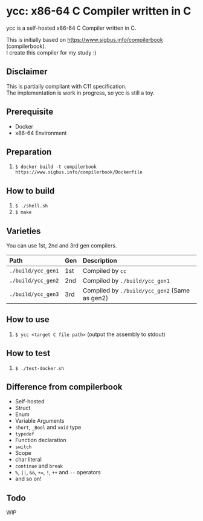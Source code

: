 # ycc: x86-64 C Compiler written in C

ycc is a self-hosted x86-64 C Compiler written in C.

This is initially based on https://www.sigbus.info/compilerbook (compilerbook).  
I create this compiler for my study :)

## Disclaimer

This is partially compliant with C11 specification.  
The implementation is work in progress, so ycc is still a toy.

## Prerequisite

- Docker
- x86-64 Environment

## Preparation

1. `$ docker build -t compilerbook https://www.sigbus.info/compilerbook/Dockerfile`

## How to build

1. `$ ./shell.sh`
2. `$ make`

## Varieties

You can use 1st, 2nd and 3rd gen compilers.

| Path               | Gen | Description                                   |
| :----------------- | :-- | :-------------------------------------------- |
| `./build/ycc_gen1` | 1st | Compiled by `cc`                              |
| `./build/ycc_gen2` | 2nd | Compiled by `./build/ycc_gen1`                |
| `./build/ycc_gen3` | 3rd | Compiled by `./build/ycc_gen2` (Same as gen2) |

## How to use

1. `$ ycc <target C file path>` (output the assembly to stdout)

## How to test

1. `$ ./test-docker.sh`

## Difference from compilerbook

- Self-hosted
- Struct
- Enum
- Variable Arguments
- `short`, `_Bool` and `void` type
- `typedef`
- Function declaration
- `switch`
- Scope
- char literal
- `continue` and `break`
- `%`, `||`, `&&`, `+=`, `!`, `++` and `--` operators
- and so on!

## Todo

WIP
